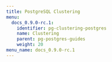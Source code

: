 ```yaml
---
title: PostgreSQL Clustering
menu:
  docs_0.9.0-rc.1:
    identifier: pg-clustering-postgres
    name: Clustering
    parent: pg-postgres-guides
    weight: 20
menu_name: docs_0.9.0-rc.1
---
```


